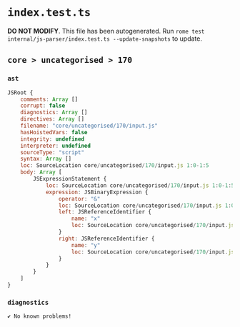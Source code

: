 # `index.test.ts`

**DO NOT MODIFY**. This file has been autogenerated. Run `rome test internal/js-parser/index.test.ts --update-snapshots` to update.

## `core > uncategorised > 170`

### `ast`

```javascript
JSRoot {
	comments: Array []
	corrupt: false
	diagnostics: Array []
	directives: Array []
	filename: "core/uncategorised/170/input.js"
	hasHoistedVars: false
	integrity: undefined
	interpreter: undefined
	sourceType: "script"
	syntax: Array []
	loc: SourceLocation core/uncategorised/170/input.js 1:0-1:5
	body: Array [
		JSExpressionStatement {
			loc: SourceLocation core/uncategorised/170/input.js 1:0-1:5
			expression: JSBinaryExpression {
				operator: "&"
				loc: SourceLocation core/uncategorised/170/input.js 1:0-1:5
				left: JSReferenceIdentifier {
					name: "x"
					loc: SourceLocation core/uncategorised/170/input.js 1:0-1:1 (x)
				}
				right: JSReferenceIdentifier {
					name: "y"
					loc: SourceLocation core/uncategorised/170/input.js 1:4-1:5 (y)
				}
			}
		}
	]
}
```

### `diagnostics`

```
✔ No known problems!

```
